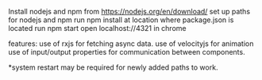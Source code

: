 Install nodejs and npm from https://nodejs.org/en/download/
set up paths for nodejs and npm
run npm install at location where package.json is located
run npm start
open localhost://4321 in chrome

features:
use of rxjs for fetching async data.
use of velocityjs for animation
use of input/output properties for communication between components.


*system restart may be required for newly added paths to work.
